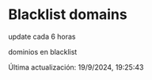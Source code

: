 # Blacklist domains

update cada 6 horas

dominios en blacklist

Última actualización: 19/9/2024, 19:25:43